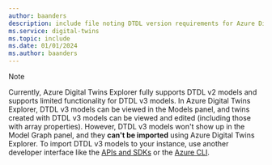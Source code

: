 ```yaml
---
author: baanders
description: include file noting DTDL version requirements for Azure Digital Twins Explorer
ms.service: digital-twins
ms.topic: include
ms.date: 01/01/2024
ms.author: baanders
---
```


>[!NOTE]
>Currently, Azure Digital Twins Explorer fully supports DTDL v2 models and supports limited functionality for DTDL v3 models. In Azure Digital Twins Explorer, DTDL v3 models can be viewed in the Models panel, and twins created with DTDL v3 models can be viewed and edited (including those with array properties). However, DTDL v3 models won't show up in the Model Graph panel, and they **can't be imported** using Azure Digital Twins Explorer. To import DTDL v3 models to your instance, use another developer interface like the [APIs and SDKs](../articles/digital-twins/concepts-apis-sdks.md) or the [Azure CLI](../articles/digital-twins/concepts-cli.md).
